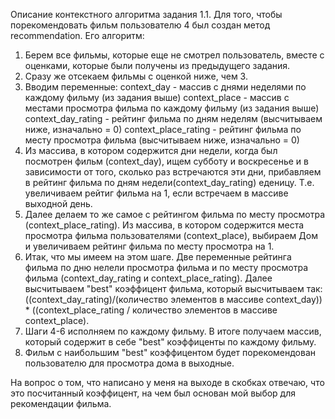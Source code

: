 Описание контекстного алгоритма задания 1.1. 
Для того, чтобы порекомендовать фильм пользователю 4 был создан метод recommendation. 
Его алгоритм:
1. Берем все фильмы, которые еще не смотрел пользователь, вместе с оценками, которые были получены из предыдущего задания. 
2. Сразу же отсекаем фильмы с оценкой ниже, чем 3.
3. Вводим переменные:
context_day - массив с днями неделями по каждому фильму (из задания выше)
context_place - массив с местами просмотра фильма по каждому фильму (из задания выше)
context_day_rating - рейтинг фильма по дням неделям (высчитываем ниже, изначально = 0)
context_place_rating - рейтинг фильма по месту просмотра фильма (высчитываем ниже, изначально = 0)
4. Из массива, в котором содержится дни недели, когда был посмотрен фильм (context_day), ищем субботу и воскресенье и в зависимости от того, сколько раз встречаются эти дни, прибавляем в рейтинг фильма по дням недели(context_day_rating) еденицу. Т.е. увеличиваем рейтиг фильма на 1, если встречаем в массиве выходной день.
5. Далее делаем то же самое с рейтингом фильма по месту просмотра (context_place_rating). Из массива, в котором содержится места просмотра фильма пользователями (context_place), выбираем Дом и увеличиваем рейтинг фильма по месту просмотра на 1.
6. Итак, что мы имеем на этом шаге. Две переменные рейтинга фильма по дню нелели просмотра фильма и по месту просмотра фильма (context_day_rating и context_place_rating). Далее высчитываем "best" коэффицент фильма, который высчитываем так: 
((context_day_rating)/(количество элементов в массиве context_day)) * ((context_place_rating / количество элементов в массиве context_place).
7. Шаги 4-6 исполняем по каждому фильму. В итоге получаем массив, который содержит в себе "best" коэффиценты по каждому фильму. 
8. Фильм с наибольшим "best" коэффицентом будет порекомендован пользователю для просмотра дома в выходные.

На вопрос о том, что написано у меня на выходе в скобках отвечаю, что это посчитанный коэффицент, на чем был основан мой выбор для рекомендации фильма. 
